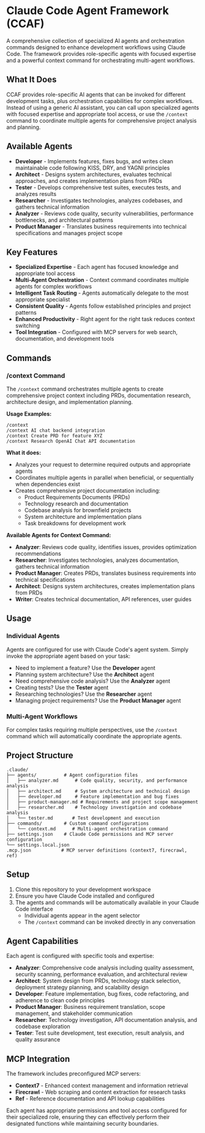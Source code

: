 # Claude Code Agent Framework (CCAF)

A comprehensive collection of specialized AI agents and orchestration commands designed to enhance development workflows using Claude Code. The framework provides role-specific agents with focused expertise and a powerful context command for orchestrating multi-agent workflows.

## What It Does

CCAF provides role-specific AI agents that can be invoked for different development tasks, plus orchestration capabilities for complex workflows. Instead of using a generic AI assistant, you can call upon specialized agents with focused expertise and appropriate tool access, or use the `/context` command to coordinate multiple agents for comprehensive project analysis and planning.

## Available Agents

- **Developer** - Implements features, fixes bugs, and writes clean maintainable code following KISS, DRY, and YAGNI principles
- **Architect** - Designs system architectures, evaluates technical approaches, and creates implementation plans from PRDs
- **Tester** - Develops comprehensive test suites, executes tests, and analyzes results
- **Researcher** - Investigates technologies, analyzes codebases, and gathers technical information
- **Analyzer** - Reviews code quality, security vulnerabilities, performance bottlenecks, and architectural patterns
- **Product Manager** - Translates business requirements into technical specifications and manages project scope

## Key Features

- **Specialized Expertise** - Each agent has focused knowledge and appropriate tool access
- **Multi-Agent Orchestration** - Context command coordinates multiple agents for complex workflows
- **Intelligent Task Routing** - Agents automatically delegate to the most appropriate specialist
- **Consistent Quality** - Agents follow established principles and project patterns
- **Enhanced Productivity** - Right agent for the right task reduces context switching
- **Tool Integration** - Configured with MCP servers for web search, documentation, and development tools

## Commands

### /context Command

The `/context` command orchestrates multiple agents to create comprehensive project context including PRDs, documentation research, architecture design, and implementation planning.

**Usage Examples:**
```
/context
/context AI chat backend integration
/context Create PRD for feature XYZ
/context Research OpenAI Chat API documentation
```

**What it does:**
- Analyzes your request to determine required outputs and appropriate agents
- Coordinates multiple agents in parallel when beneficial, or sequentially when dependencies exist
- Creates comprehensive project documentation including:
  - Product Requirements Documents (PRDs)
  - Technology research and documentation
  - Codebase analysis for brownfield projects
  - System architecture and implementation plans
  - Task breakdowns for development work

**Available Agents for Context Command:**
- **Analyzer**: Reviews code quality, identifies issues, provides optimization recommendations
- **Researcher**: Investigates technologies, analyzes documentation, gathers technical information
- **Product Manager**: Creates PRDs, translates business requirements into technical specifications
- **Architect**: Designs system architectures, creates implementation plans from PRDs
- **Writer**: Creates technical documentation, API references, user guides

## Usage

### Individual Agents
Agents are configured for use with Claude Code's agent system. Simply invoke the appropriate agent based on your task:

- Need to implement a feature? Use the **Developer** agent
- Planning system architecture? Use the **Architect** agent  
- Need comprehensive code analysis? Use the **Analyzer** agent
- Creating tests? Use the **Tester** agent
- Researching technologies? Use the **Researcher** agent
- Managing project requirements? Use the **Product Manager** agent

### Multi-Agent Workflows
For complex tasks requiring multiple perspectives, use the `/context` command which will automatically coordinate the appropriate agents.

## Project Structure

```
.claude/
├── agents/          # Agent configuration files
│   ├── analyzer.md      # Code quality, security, and performance analysis
│   ├── architect.md     # System architecture and technical design
│   ├── developer.md     # Feature implementation and bug fixes
│   ├── product-manager.md # Requirements and project scope management
│   ├── researcher.md    # Technology investigation and codebase analysis
│   └── tester.md       # Test development and execution
├── commands/        # Custom command configurations
│   └── context.md      # Multi-agent orchestration command
├── settings.json    # Claude Code permissions and MCP server configuration
└── settings.local.json
.mcp.json           # MCP server definitions (context7, firecrawl, ref)
```

## Setup

1. Clone this repository to your development workspace
2. Ensure you have Claude Code installed and configured
3. The agents and commands will be automatically available in your Claude Code interface
   - Individual agents appear in the agent selector
   - The `/context` command can be invoked directly in any conversation

## Agent Capabilities

Each agent is configured with specific tools and expertise:

- **Analyzer**: Comprehensive code analysis including quality assessment, security scanning, performance evaluation, and architectural review
- **Architect**: System design from PRDs, technology stack selection, deployment strategy planning, and scalability design
- **Developer**: Feature implementation, bug fixes, code refactoring, and adherence to clean code principles
- **Product Manager**: Business requirement translation, scope management, and stakeholder communication
- **Researcher**: Technology investigation, API documentation analysis, and codebase exploration
- **Tester**: Test suite development, test execution, result analysis, and quality assurance

## MCP Integration

The framework includes preconfigured MCP servers:
- **Context7** - Enhanced context management and information retrieval
- **Firecrawl** - Web scraping and content extraction for research tasks
- **Ref** - Reference documentation and API lookup capabilities

Each agent has appropriate permissions and tool access configured for their specialized role, ensuring they can effectively perform their designated functions while maintaining security boundaries.